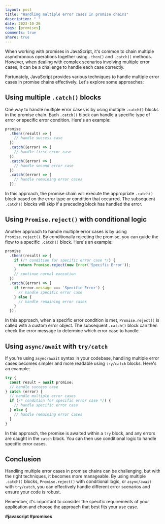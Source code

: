 ```yaml
---
layout: post
title: "Handling multiple error cases in promise chains"
description: " "
date: 2023-10-26
tags: [promises]
comments: true
share: true
---
```


When working with promises in JavaScript, it's common to chain multiple asynchronous operations together using `.then()` and `.catch()` methods. However, when dealing with complex scenarios involving multiple error cases, it can be a challenge to handle each case correctly.

Fortunately, JavaScript provides various techniques to handle multiple error cases in promise chains effectively. Let's explore some approaches:

## Using multiple `.catch()` blocks

One way to handle multiple error cases is by using multiple `.catch()` blocks in the promise chain. Each `.catch()` block can handle a specific type of error or specific error condition. Here's an example:

```javascript
promise
  .then((result) => {
    // handle success case
  })
  .catch((error) => {
    // handle first error case
  })
  .catch((error) => {
    // handle second error case
  })
  .catch((error) => {
    // handle remaining error cases
  });
```

In this approach, the promise chain will execute the appropriate `.catch()` block based on the error type or condition that occurred. The subsequent `.catch()` blocks will skip if a preceding block has handled the error.

## Using `Promise.reject()` with conditional logic

Another approach to handle multiple error cases is by using `Promise.reject()`. By conditionally rejecting the promise, you can guide the flow to a specific `.catch()` block. Here's an example:

```javascript
promise
  .then((result) => {
    if (/* condition for specific error case */) {
      return Promise.reject(new Error('Specific Error'));
    }
    // continue normal execution
  })
  .catch((error) => {
    if (error.message === 'Specific Error') {
      // handle specific error case
    } else {
      // handle remaining error cases
    }
  });
```

In this approach, when a specific error condition is met, `Promise.reject()` is called with a custom error object. The subsequent `.catch()` block can then check the error message to determine which error case to handle.

## Using `async/await` with `try/catch`

If you're using `async/await` syntax in your codebase, handling multiple error cases becomes simpler and more readable using `try/catch` blocks. Here's an example:

```javascript
try {
  const result = await promise;
  // handle success case
} catch (error) {
  // handle multiple error cases
  if (/* condition for specific error case */) {
    // handle specific error case
  } else {
    // handle remaining error cases
  }
}
```

In this approach, the promise is awaited within a `try` block, and any errors are caught in the `catch` block. You can then use conditional logic to handle specific error cases.

## Conclusion

Handling multiple error cases in promise chains can be challenging, but with the right techniques, it becomes more manageable. By using multiple `.catch()` blocks, `Promise.reject()` with conditional logic, or `async/await` with `try/catch`, you can effectively handle different error scenarios and ensure your code is robust.

Remember, it's important to consider the specific requirements of your application and choose the approach that best fits your use case.

**#javascript #promises**